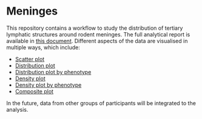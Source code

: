 # Meninges
This repository contains a workflow to study the distribution of tertiary lymphatic structures around rodent meninges. The full analytical report is available in [this document](https://github.com/RiboRings/meninges/blob/master/meninges_report.md). Different aspects of the data are visualised in multiple ways, which include:

- [Scatter plot](https://github.com/RiboRings/meninges/blob/master/results/plots/fig-loc-1.png)
- [Distribution plot](https://github.com/RiboRings/meninges/blob/master/results/plots/fig-dist-1.png)
- [Distribution plot by phenotype](https://github.com/RiboRings/meninges/blob/master/results/plots/fig-dist-pheno-1.png)
- [Density plot](https://github.com/RiboRings/meninges/blob/master/results/plots/fig-dens-1.png)
- [Density plot by phenotype](https://github.com/RiboRings/meninges/blob/master/results/plots/fig-dens-pheno-1.png)
- [Composite plot](https://github.com/RiboRings/meninges/blob/master/results/plots/fig-loc-dens-1.png)

In the future, data from other groups of participants will be integrated to the analysis.
